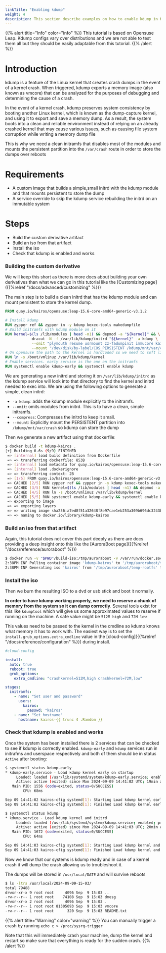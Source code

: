 ```yaml
---
linkTitle: "Enabling kdump"
weight: 4
description: This section describe examples on how to enable kdump in Kairos derivatives
---
```


{{% alert title="Info" color="info" %}}
This tutorial is based on Opensuse Leap. Kdump configs vary over distributions and we are not able to test them all but they should be easily adaptable from this tutorial.
{{% /alert %}}

# Introduction

kdump is a feature of the Linux kernel that creates crash dumps in the event of a kernel crash. When triggered, kdump exports a memory image (also known as vmcore) that can be analyzed for the purposes of debugging and determining the cause of a crash.


In the event of a kernel crash, kdump preserves system consistency by booting another Linux kernel, which is known as the dump-capture kernel, and using it to export and save a memory dump. As a result, the system boots into a clean and reliable environment instead of relying on an already crashed kernel that may cause various issues, such as causing file system corruption while writing a memory dump file

This is why we need a clean initramfs that disables most of the modules and mounts the persistent partition into the `/var/crash` route in order to store the dumps over reboots

# Requirements

 - A custom image that builds a simple,small initrd with the kdump module and that mounts persistent to store the dump
 - A service override to skip the kdump service rebuilding the initrd on an immutable system

# Steps

 - Build the custom derivative artifact
 - Build an iso from that artifact
 - Install the iso
 - Check that kdump is enabled and works


### Building the custom derivative

We will keep this short as there is more docs about building your own derivatives than what we can go in this tutorial like the [Customizing page]({{%relref "/docs/advanced/customizing" %}})

The main step is to build a clean initrd that has the kdump module and can mount persistent to store the kernel dump.


```dockerfile
FROM quay.io/kairos/opensuse:leap-15.6-core-amd64-generic-v3.1.2

# Install kdump
RUN zypper ref && zypper in -y kdump kexec-tools makedumpfile
# Build initramfs with kdump module on it
RUN kernel=$(ls /lib/modules | head -n1) && depmod -a "${kernel}" && \
            dracut -N -f /var/lib/kdump/initrd "${kernel}" -a kdump \
            --omit "plymouth resume usrmount zz-fadumpinit immucore kairos-network kairos-sysext" --compress "xz -0 --check=crc32" \
            --mount "/dev/disk/by-label/COS_PERSISTENT /kdump/mnt/var/crash ext4 rw,relatime"
# On opensuse the path to the kernel is hardcoded so we need to soft link it to our kernel
RUN ln -s /boot/vmlinuz /var/lib/kdump/kernel
# Enable services. early service is the one on the initramfs
RUN systemctl enable kdump-early && systemctl enable kdump
```

We are generating a new initrd and storing it on `/var/lib/kdump/initrd` as the kdump service will look into that directory to find the kernel and initrd needed to exec into.
We are using the following options to generate a simple, clean initrd:
 - `-a kdump`: adds the kdump module explicitly to the initramfs.
 - `--omit`: omits modules from initrd. This is to have a clean, simple initramfs.
 - `--compress`: Compresses the initrd to keep it small.
 - `--mount`: Explicitly mount the PERSISTENT partition into `/kdump/mnt/var/crash` so kdump can store the dump



Then we generate a new artifact using that dockerfile:
```bash
$ docker build -t kdump-kairos .
[+] Building 0.6s (9/9) FINISHED                                                         docker:default
 => [internal] load build definition from Dockerfile                                               0.0s
 => => transferring dockerfile: 853B                                                               0.0s
 => [internal] load metadata for quay.io/kairos/opensuse:leap-15.6-core-amd64-generic-v3.1.2       0.6s
 => [internal] load .dockerignore                                                                  0.0s
 => => transferring context: 2B                                                                    0.0s
 => [1/5] FROM quay.io/kairos/opensuse:leap-15.6-core-amd64-generic-v3.1.2@sha256:a85cf92ea9ed5a0  0.0s
 => CACHED [2/5] RUN zypper ref && zypper in -y kdump kexec-tools makedumpfile                     0.0s
 => CACHED [3/5] RUN kernel=$(ls /lib/modules | head -n1) && depmod -a "${kernel}" &&              0.0s
 => CACHED [4/5] RUN ln -s /boot/vmlinuz /var/lib/kdump/kernel                                     0.0s
 => CACHED [5/5] RUN systemctl enable kdump-early && systemctl enable kdump                        0.0s
 => exporting to image                                                                             0.0s
 => => exporting layers                                                                            0.0s
 => => writing image sha256:a7ed8f51a32648f8e97cae1eb253a309b696dc3243ba366b489a76150721f403       0.0s
 => => naming to docker.io/library/kdump-kairos           
```

### Build an iso from that artifact

Again, this tutorial does not cover this part deeply as there are docs providing a deep insight onto this like the [AuroraBoot page]({{%relref "/docs/reference/auroraboot" %}})

```bash
$ docker run -v "$PWD"/build-iso:/tmp/auroraboot -v /var/run/docker.sock:/var/run/docker.sock --rm -ti quay.io/kairos/auroraboot --set container_image="docker://kdump-kairos" --set "disable_http_server=true" --set "disable_netboot=true" --set "state_dir=/tmp/auroraboot"
2:38PM INF Pulling container image 'kdump-kairos' to '/tmp/auroraboot/temp-rootfs' (local: true)
2:38PM INF Generating iso 'kairos' from '/tmp/auroraboot/temp-rootfs' to '/tmp/auroraboot/build'
```


### Install the iso

Then we burn the resulting ISO to a dvd or usb stick and boot it normally. 

**In order to have kdump working properly, we need to reserve a chunk of memory from the system so it can dump correctly**. Several tools exist for this like `kdumptool` which will give us some approximated values to reserve if running on the machine. A safe value might be `512M high` and `72M low`

This values need to be passed to the kernel in the cmdline so kdump knows what memory it has to work with. The easiest way is to set the `install.grub_options.extra_cmdline` value in the [cloud-config]({{%relref "/docs/reference/configuration" %}}) during install.

```yaml
#cloud-config

install:
  auto: true
  reboot: true
  grub_options:
    extra_cmdline: "crashkernel=512M,high crashkernel=72M,low"

stages:
  initramfs:
    - name: "Set user and password"
      users:
        kairos:
          passwd: "kairos"
    - name: "Set hostname"
      hostname: kairos-{{ trunc 4 .Random }}
```

### Check that kdump is enabled and works

Once the system has been installed there is 2 services that can be checked to see if kdump is correctly enabled. `kdump-early` and `kdump` services run in initrafms and userspace respectively and both of them should be in status `Active` after booting:

```bash
$ systemctl status kdump-early
* kdump-early.service - Load kdump kernel early on startup
     Loaded: loaded (/usr/lib/systemd/system/kdump-early.service; enabled; preset: disabled)
     Active: active (exited) since Mon 2024-09-09 14:41:02 UTC; 19min ago
   Main PID: 1556 (code=exited, status=0/SUCCESS)
        CPU: 68ms

Sep 09 14:41:02 kairos-cfig systemd[1]: Starting Load kdump kernel early on startup...
Sep 09 14:41:02 kairos-cfig systemd[1]: Finished Load kdump kernel early on startup.

$ systemctl status kdump      
* kdump.service - Load kdump kernel and initrd
     Loaded: loaded (/usr/lib/systemd/system/kdump.service; enabled; preset: disabled)
     Active: active (exited) since Mon 2024-09-09 14:41:03 UTC; 20min ago
   Main PID: 1672 (code=exited, status=0/SUCCESS)
        CPU: 64ms

Sep 09 14:41:03 kairos-cfig systemd[1]: Starting Load kdump kernel and initrd...
Sep 09 14:41:03 kairos-cfig systemd[1]: Finished Load kdump kernel and initrd.
```

Now we know that our systems is kdump ready and in case of a kernel crash it will dump the crash allowing us to troubleshoot it.

The dumps will be stored in `/usr/local/DATE` and will survive reboots
```bash
$ ls -ltra /usr/local/2024-09-09-15-03/
total 79488
drwxr-xr-x 9 root root     4096 Sep  9 15:03 ..
-rw-r--r-- 1 root root    74108 Sep  9 15:03 dmesg
drwxr-xr-x 2 root root     4096 Sep  9 15:03 .
-rw-r--r-- 1 root root 81305093 Sep  9 15:03 vmcore
-rw-r--r-- 1 root root      320 Sep  9 15:03 README.txt
```

{{% alert title="Warning" color="warning" %}}
You can manually trigger a crash by running `echo c > /proc/sysrq-trigger`

Note that this will immediately crash your machine, dump the kernel and restart so make sure that everything is ready for the sudden crash.
{{% /alert %}}